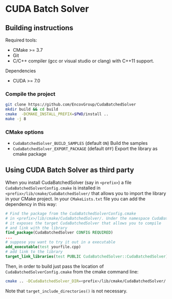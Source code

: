 # CUDA Batch Solver

## Building instructions

Required tools:
* CMake >= 3.7 
* Git
* C/C++ compiler (gcc or visual studio or clang) with C++11 support.

Dependencies

* CUDA >= 7.0

### Compile the project

```bash
git clone https://github.com/EncovGroup/CudaBatchedSolver
mkdir build && cd build
cmake  -DCMAKE_INSTALL_PREFIX=$PWD/install ..
make -j 8
```

### CMake options

* `CudaBatchedSolver_BUILD_SAMPLES` (default `ON`) Build the samples 
* `CudaBatchedSolver_EXPORT_PACKAGE` (default `OFF`) Export the library as cmake package

## Using CUDA Batch Solver as third party

When you install CudaBatchedSolver (say in `<prefix>`) a file `CudaBatchedSolverConfig.cmake` is installed in `<prefix>/lib/cmake/CudaBatchedSolver/` that allows you to import the library in your CMake project.
In your `CMakeLists.txt` file you can add the dependency in this way:

```cmake
# Find the package from the CudaBatchedSolverConfig.cmake 
# in <prefix>/lib/cmake/CudaBatchedSolver/. Under the namespace CudaBatchedSolver::
# it exposes the target CudaBatchedSolver that allows you to compile
# and link with the library
find_package(CudaBatchedSolver CONFIG REQUIRED)
...
# suppose you want to try it out in a executable
add_executable(test yourfile.cpp)
# add link to the library
target_link_libraries(test PUBLIC CudaBatchedSolver::CudaBatchedSolver)
```

Then, in order to build just pass the location of `CudaBatchedSolverConfig.cmake` from the cmake command line:

```bash
cmake .. -DCudaBatchedSolver_DIR=<prefix>/lib/cmake/CudaBatchedSolver/
```

Note that `target_include_directories()` is not necessary.